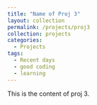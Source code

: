 ```yaml
---
title: "Name of Proj 3"
layout: collection
permalink: /projects/proj3
collection: projects
categories:
  - Projects
tags:
  - Recent days
  - good coding
  - learning
---
```



This is the content of proj 3.